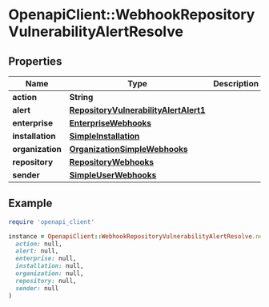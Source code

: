# OpenapiClient::WebhookRepositoryVulnerabilityAlertResolve

## Properties

| Name | Type | Description | Notes |
| ---- | ---- | ----------- | ----- |
| **action** | **String** |  |  |
| **alert** | [**RepositoryVulnerabilityAlertAlert1**](RepositoryVulnerabilityAlertAlert1.md) |  |  |
| **enterprise** | [**EnterpriseWebhooks**](EnterpriseWebhooks.md) |  | [optional] |
| **installation** | [**SimpleInstallation**](SimpleInstallation.md) |  | [optional] |
| **organization** | [**OrganizationSimpleWebhooks**](OrganizationSimpleWebhooks.md) |  | [optional] |
| **repository** | [**RepositoryWebhooks**](RepositoryWebhooks.md) |  |  |
| **sender** | [**SimpleUserWebhooks**](SimpleUserWebhooks.md) |  |  |

## Example

```ruby
require 'openapi_client'

instance = OpenapiClient::WebhookRepositoryVulnerabilityAlertResolve.new(
  action: null,
  alert: null,
  enterprise: null,
  installation: null,
  organization: null,
  repository: null,
  sender: null
)
```

